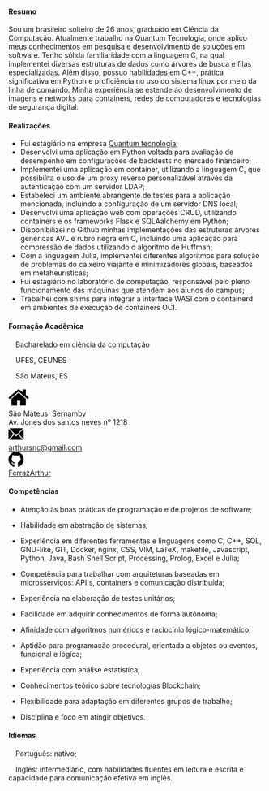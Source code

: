 <link rel="stylesheet" href="./main.css">
<meta name="viewport" content="width=device-width, initial-scale=1.0"> 
 
<body>
<div class="flex-container">
  <div class="flex-child">

#### Resumo

Sou um brasileiro solteiro de 26 anos, graduado em Ciência da Computação. Atualmente trabalho na Quantum Tecnologia, onde aplico meus conhecimentos em pesquisa e desenvolvimento de soluções em software. Tenho sólida familiaridade com a linguagem C, na qual implementei diversas estruturas de dados como árvores de busca e filas especializadas. Além disso, possuo habilidades em C++, prática significativa em Python e proficiência no uso do sistema linux por meio da linha de comando. Minha experiência se estende ao desenvolvimento de imagens e networks para containers, redes de computadores e tecnologias de segurança digital.

#### Realizações

- Fui estágiário na empresa <a href="https://www.quant1.com.br/">Quantum tecnologia</a>;
- Desenvolvi uma aplicação em Python voltada para avaliação de desempenho em configurações de backtests no mercado financeiro;
- Implementei uma aplicação em container, utilizando a linguagem C, que possibilita o uso de um proxy reverso personalizável através da autenticação com um servidor LDAP;
- Estabeleci um ambiente abrangente de testes para a aplicação mencionada, incluindo a configuração de um servidor DNS local;
- Desenvolvi uma aplicação web com operações CRUD, utilizando containers e os frameworks Flask e SQLAalchemy em Python;
- Disponibilizei no Github minhas implementações das estruturas árvores genéricas AVL e rubro negra em C, incluindo uma aplicação para compressão de dados utilizando o algoritmo de Huffman;
- Com a linguagem Julia, implementei diferentes algoritmos para solução de problemas do caixeiro viajante e minimizadores globais, baseados em metaheurísticas;
- Fui estagiário no laboratório de computação, responsável pelo pleno funcionamento das máquinas que atendem aos alunos do campus;
- Trabalhei com shims para integrar a interface WASI com o containerd em ambientes de execução de containers OCI.

#### Formação Acadêmica

&ensp;&ensp;Bacharelado em ciência da computação

&ensp;&ensp;UFES, CEUNES 

&ensp;&ensp;São Mateus, ES  

  </div>
<div class="flex-child">
  <div class="flex-child-child">
    <div class=".flex-containerIcon">
      <div class="flex-container">
        <div class="flex-image">
          <img src="/icons/home.png" , width=40px>
        </div>
        <div class="flex-text">
          São Mateus, Sernamby<br>Av. Jones dos santos neves nº 1218
        </div>
      </div>
      <div class="flex-container">
        <div class="flex-image">
          <img src="/icons/email.png" , width=30px>
        </div>
        <div class="flex-text">
          <a href="mailto: arthursnc@gmail.com">arthursnc@gmail.com</a>
        </div>
      </div>
      <div class="flex-container">
        <div class="flex-image">
          <img src="/icons/github.png" , width=30px>
        </div>
        <div class="flex-text">
          <a href="https://github.com/FerrazArthur">FerrazArthur</a>
        </div>
      </div>
      <!-- <div class="flex-container">
        <div class="flex-image">
          <img src="/icons/cell-phone.png" , width=35px>
        </div>
        <div class="flex-text">
          +55 27 996137802
        </div>
      </div> -->
    </div>
  </div>
  <div class="flex-child-child">

#### Competências

- Atenção às boas práticas de programação e de projetos de software;

- Habilidade em abstração de sistemas;

- Experiência em diferentes ferramentas e linguagens como C, C++, SQL, GNU-like, GIT, Docker, nginx, CSS, VIM, LaTeX, makefile, Javascript, Python, Java, Bash Shell Script, Processing, Prolog, Excel e Julia;

- Competência para trabalhar com arquiteturas baseadas em microsserviços: API's, containers e comunicação distribuída;

- Experiência na elaboração de testes unitários;

- Facilidade em adquirir conhecimentos de forma autônoma;

- Afinidade com algoritmos numéricos e raciocínio lógico-matemático;

- Aptidão para programação procedural, orientada a objetos ou eventos, funcional e lógica;

- Experiência com análise estatística;

- Conhecimentos teórico sobre tecnologias Blockchain;

- Flexibilidade para adaptação em diferentes grupos de trabalho;

- Disciplina e foco em atingir objetivos.

#### Idiomas

&ensp;&ensp;Português: nativo;

&ensp;&ensp;Inglês: intermediário, com habilidades fluentes em leitura e escrita e capacidade para comunicação efetiva em inglês.
   
  </div>
</div>
</body>
